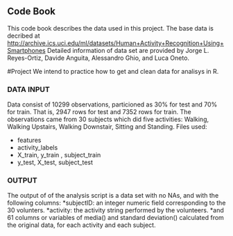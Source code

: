 ## Code Book


This code book describes the data used in this project.
The base data is decribed at http://archive.ics.uci.edu/ml/datasets/Human+Activity+Recognition+Using+Smartphones
Detailed information of data set are provided by Jorge L. Reyes-Ortiz, Davide Anguita, Alessandro Ghio, and Luca Oneto.

#Project
We intend to practice how to get and clean data for analisys in R.

### DATA INPUT

Data consist of 10299 observations, particioned as 30% for test and 70% for train. 
That is, 2947 rows for test and 7352 rows for train.
The observations came from 30 subjects which did five activities: Walking, Walking Upstairs, Walking Downstair, Sitting
and Standing.
Files used:
* features
* activity_labels	
* X_train, y_train , subject_train
* y_test, X_test, subject_test

### OUTPUT

The output of of the analysis script is a data set with no NAs, and with the following columns:
*subjectID: an integer numeric field corresponding to the 30 volunters.
*activity: the activity string performed by the volunteers.
*and 61 columns or variables of media() and standard deviation() calculated from the original data, for each activity and each subject. 

